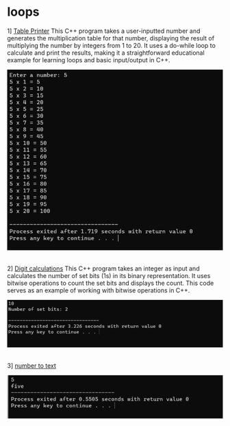 # loops

1] [Table Printer](table_printer.cpp)
This C++ program takes a user-inputted number and generates the multiplication table for that number, displaying the result of multiplying the number by integers from 1 to 20. It uses a do-while loop to calculate and print the results, making it a straightforward educational example for learning loops and basic input/output in C++.

<div align="left">
  <img src="tbpt.png" >
</div><br/>

2] [Digit calculations](set.cpp)
This C++ program takes an integer as input and calculates the number of set bits (1s) in its binary representation. It uses bitwise operations to count the set bits and displays the count. This code serves as an example of working with bitwise operations in C++.

<div align="left">
  <img src="set.png" >
</div><br/>

3]  [ number to text](numtotext.cpp)
<div align="left">
  <img src="num.png" >
</div><br/>
